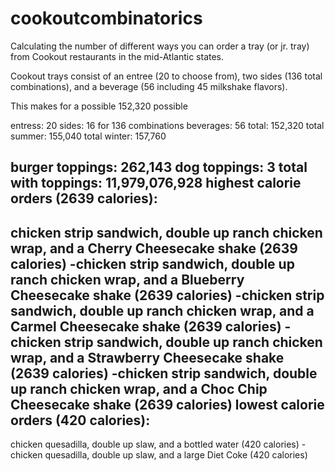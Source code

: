# cookoutcombinatorics
Calculating the number of different ways you can order a tray (or jr. tray) from Cookout restaurants in the mid-Atlantic states.

Cookout trays consist of an entree (20 to choose from), two sides (136 total combinations), and a beverage (56 including 45 milkshake flavors).

This makes for a possible 152,320 possible 

entress: 20
sides: 16 for 136 combinations
beverages: 56
total: 152,320
total summer: 155,040
total winter: 157,760

burger toppings: 262,143
dog toppings: 3
total with toppings: 11,979,076,928
highest calorie orders (2639 calories):
 -
chicken strip sandwich, double up ranch chicken wrap, and a Cherry Cheesecake shake (2639 calories)
 -chicken strip sandwich, double up ranch chicken wrap, and a Blueberry Cheesecake shake (2639 calories)
 -chicken strip sandwich, double up ranch chicken wrap, and a Carmel Cheesecake shake (2639 calories)
 -chicken strip sandwich, double up ranch chicken wrap, and a Strawberry Cheesecake shake (2639 calories)
 -chicken strip sandwich, double up ranch chicken wrap, and a Choc Chip Cheesecake shake (2639 calories)
lowest calorie orders (420 calories):
 -
chicken quesadilla, double up slaw, and a bottled water (420 calories)
 -chicken quesadilla, double up slaw, and a large Diet Coke (420 calories)

